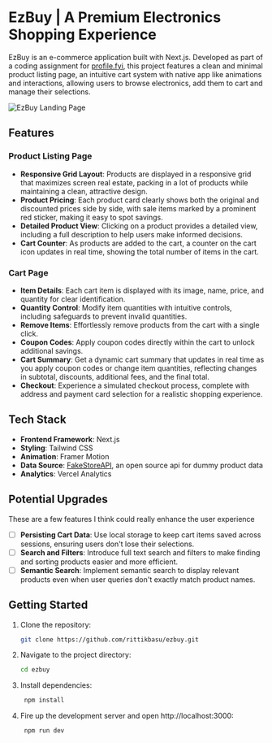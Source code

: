 # EzBuy | A Premium Electronics Shopping Experience

EzBuy is an e-commerce application built with Next.js. Developed as part of a coding assignment for [profile.fyi](https://profile.fyi), this project features a clean and minimal product listing page, an intuitive cart system with native app like animations and interactions, allowing users to browse electronics, add them to cart and manage their selections.

![EzBuy Landing Page](<https://ik.imagekit.io/zwcfsadeijm/250_3x_shots_so_4ubHT6mLM.png>)

## Features

### Product Listing Page

- **Responsive Grid Layout**: Products are displayed in a responsive grid that maximizes screen real estate, packing in a lot of products while maintaining a clean, attractive design.
- **Product Pricing**: Each product card clearly shows both the original and discounted prices side by side, with sale items marked by a prominent red sticker, making it easy to spot savings.
- **Detailed Product View**: Clicking on a product provides a detailed view, including a full description to help users make informed decisions.
- **Cart Counter**: As products are added to the cart, a counter on the cart icon updates in real time, showing the total number of items in the cart.

### Cart Page

- **Item Details**: Each cart item is displayed with its image, name, price, and quantity for clear identification.
- **Quantity Control**: Modify item quantities with intuitive controls, including safeguards to prevent invalid quantities.
- **Remove Items**: Effortlessly remove products from the cart with a single click.
- **Coupon Codes**: Apply coupon codes directly within the cart to unlock additional savings.
- **Cart Summary**: Get a dynamic cart summary that updates in real time as you apply coupon codes or change item quantities, reflecting changes in subtotal, discounts, additional fees, and the final total. 
- **Checkout**: Experience a simulated checkout process, complete with address and payment card selection for a realistic shopping experience.

## Tech Stack

- **Frontend Framework**: Next.js
- **Styling**: Tailwind CSS
- **Animation**: Framer Motion
- **Data Source**: [FakeStoreAPI](https://fakestoreapi.in/), an open source api for dummy product data
- **Analytics**: Vercel Analytics

## Potential Upgrades

These are a few features I think could really enhance the user experience
- [ ] **Persisting Cart Data**: Use local storage to keep cart items saved across sessions, ensuring users don't lose their selections.
- [ ] **Search and Filters**: Introduce full text search and filters to make finding and sorting products easier and more efficient.
- [ ] **Semantic Search**: Implement semantic search to display relevant products even when user queries don't exactly match product names.

## Getting Started

1. Clone the repository:
   ```bash
   git clone https://github.com/rittikbasu/ezbuy.git
   ```
2. Navigate to the project directory:
   ```bash
   cd ezbuy
   ```
3. Install dependencies:
   ```bash
    npm install
   ```
4. Fire up the development server and open http://localhost:3000:
   ```bash
    npm run dev
   ```

